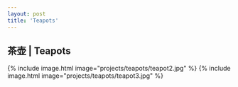 ```yaml
---
layout: post
title: 'Teapots'
---
```


## 茶壶 | Teapots
{% include image.html image="projects/teapots/teapot2.jpg" %}
{% include image.html image="projects/teapots/teapot3.jpg" %}
